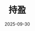 ---
home: true
layout: BlogHome
icon: home
bgImage: http://cdnblog.laikesxw.top/gongqing.jpg
title: 持盈
heroText: 人到洛阳花似锦 偏我来时不逢春
heroFullScreen: true
date: 2025-09-30
tagline: 
projects:
  - icon: project
    name: 博客主题文档
    desc: vuepress-hope
    link: https://theme-hope.vuejs.press

  - icon: link
    name: 链接名称
    desc: 链接详细描述
    link: https://链接地址

  - icon: book
    name: 《资治通鉴》
    desc: 鉴于往事，有资于治道
    link: http://product.m.dangdang.com/product.php?pid=23287444&host=product.dangdang.com

  - icon: article
    name: 《游里工夫独造微》
    desc: 惟精惟一 允执厥中
    link: https://zslngu.feishu.cn/wiki/Tm5HwORUziuPXWkiYFQc5BIMnah?from=from_copylink

  - icon: friend
    name: 伙伴名称
    desc: 伙伴详细介绍
    link: https://你的伙伴链接

  - icon: /logo.svg
    name: 自定义项目
    desc: 自定义详细介绍
    link: https://你的自定义链接

footer: 本网站由 <image src='/youpaiyun_logo8.svg' width='70' height='70' /> <a href="https://www.upyun.com/?utm_source=lianmeng&utm_medium=referral">又拍云</a> 提供CDN加速/云存储服务
---